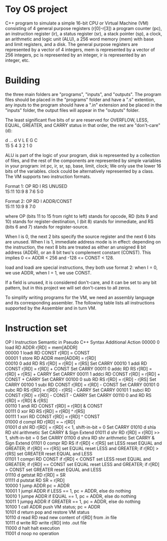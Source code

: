 # Toy OS project
C++ program to simulate a simple 16-bit CPU or Virtual Machine (VM) consisting of 4 general purpose registers (r[0]-r[3]) a program counter (pc), an instruction register (ir), a status register (sr), a stack pointer (sp), a clock, an arithmetic and logic unit (ALU), a 256 word memory (mem) with base and limit registers, and a disk. 
The general purpose registers are represented by a vector of 4 integers, mem is represented by a vector of 256 integers, pc is represented by an integer, ir is represented by an integer, etc.

# Building
the three main folders are "programs", "inputs", and "outputs". The program files should be placed in the "programs" folder and have a ".s" extention, any inputs to the program should have a ".in" extension and be placed in the "inputs" folder, the output files will appear in the "outputs" folder. 


The least significant five bits of sr are reserved for OVERFLOW, LESS, EQUAL, GREATER, and CARRY status in that order, the rest are "don't-care" (d): 

  d  	          ...          	  d  	  V  	  L  	  E  	  G  	  C  
15		  5	  4	  3	  2	  1	  0

ALU is part of the logic of your program, disk is represented by a collection of files, and the rest of the components are represented by simple variables in your program:
	int pc, ir, sr, sp, base, limit, clock;
We only use the lower 16 bits of the variables. clock could be alternatively represented by a class.
The VM supports two instruction formats. 

Format 1:
      OP      	RD	I	RS	      UNUSED        
      15:11      	10:9	8	7:6	          5:0      

Format 2:
      OP      	RD	I	      ADDR/CONST      
      15:11      	10:9	8	              7:0      

where OP (bits 11 to 15 from right to left) stands for opcode, 
RD (bits 9 and 10) stands for register-destination, 
I (bit 8) stands for immediate, 
and RS (bits 6 and 7) stands for register-source. 

When I is 0, the next 2 bits specify the source register and the next 6 bits are unused. 
When I is 1, immediate address mode is in effect: depending on the instruction, the next 8 bits are treated as either an unsigned 8 bit address (ADDR), or an 8 bit two's complement constant (CONST). This implies 0 <= ADDR < 256 and -128 <= CONST < 128. 

load and loadi are special instructions, they both use format 2: when I = 0, we use ADDR, when I = 1, we use CONST. 

If a field is unused, it is considered don't-care, and it can be set to any bit pattern, but in this project we will set don't-cares to all zeros. 

To simplify writing programs for the VM, we need an assembly language and its corresponding assembler. The following table lists all instructions supported by the Assembler and in turn VM. 



# Instruction set
  OP	I	Instruction	Semantic in Pseudo C++ Syntax	          Additional Action
00000	0	load RD ADDR	r[RD] = mem[ADDR]	 
00000	1	loadi RD CONST	r[RD] = CONST	 
00001	1	store RD ADDR	mem[ADDR] = r[RD]	 
00010	0	add RD RS	r[RD] = r[RD] + r[RS]	                        Set CARRY
00010	1	addi RD CONST	r[RD] = r[RD] + CONST	                    Set CARRY
00011	0	addc RD RS	r[RD] = r[RD] + r[RS] + CARRY	              Set CARRY
00011	1	addci RD CONST	r[RD] = r[RD] + CONST + CARRY	          Set CARRY
00100	0	sub RD RS	r[RD] = r[RD] - r[RS]	                        Set CARRY
00100	1	subi RD CONST	r[RD] = r[RD] - CONST	                    Set CARRY
00101	0	subc RD RS	r[RD] = r[RD] - r[RS] - CARRY	              Set CARRY
00101	1	subci RD CONST	r[RD] = r[RD] - CONST - CARRY	          Set CARRY
00110	0	and RD RS	r[RD] = r[RD] & r[RS]	 
00110	1	andi RD CONST	r[RD] = r[RD] & CONST	 
00111	0	xor RD RS	r[RD] = r[RD] ^ r[RS]	 
00111	1	xori RD CONST	r[RD] = r[RD] ^ CONST	 
01000	d	compl RD	r[RD] = ~ r[RD]	 
01001	d	shl RD	r[RD] = r[RD] << 1, shift-in-bit = 0	          Set CARRY
01010	d	shla RD	shl arithmetic	                                Set CARRY & Sign Extend
01011	d	shr RD	r[RD] = r[RD] >> 1, shift-in-bit = 0	          Set CARRY
01100	d	shra RD	shr arithmetic	                                Set CARRY & Sign Extend
01101	0	compr RD RS	if r[RD] < r[RS] set LESS reset EQUAL and GREATER; 
        if r[RD] == r[RS] set EQUAL reset LESS and GREATER; 
        if r[RD] > r[RS] set GREATER reset EQUAL and LESS	 
01101	1	compri RD CONST  	if r[RD] < CONST set LESS reset EQUAL and GREATER; 
        if r[RD] == CONST set EQUAL reset LESS and GREATER; 
        if r[RD] > CONST set GREATER reset EQUAL and LESS	 
01110	d	getstat RD	r[RD] = SR	 
01111	d	putstat RD	SR = r[RD]	 
10000	1	jump ADDR	pc = ADDR	 
10001	1	jumpl ADDR	if LESS == 1, pc = ADDR, else do nothing	 
10010	1	jumpe ADDR	if EQUAL == 1, pc = ADDR, else do nothing	 
10011	1	jumpg ADDR	if GREATER == 1, pc = ADDR, else do nothing	 
10100	1	call ADDR	push VM status; pc = ADDR	 
10101	d	return	pop and restore VM status	 
10110	d	read RD	read new content of r[RD] from .in file	 
10111	d	write RD	write r[RD] into .out file	 
11000	d	halt	halt execution	 
11001	d	noop	no operation	 
